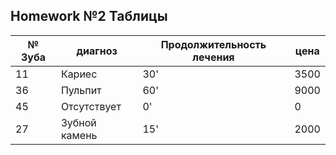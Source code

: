 ## Homework №2 Таблицы
|№ Зуба|диагноз|Продолжительность лечения|цена|
|--|--|--|--|
|11|Кариес|30'|3500|
|36|Пульпит|60'|9000|
|45|Отсутствует|0'|0|
|27|Зубной камень|15'|2000|

